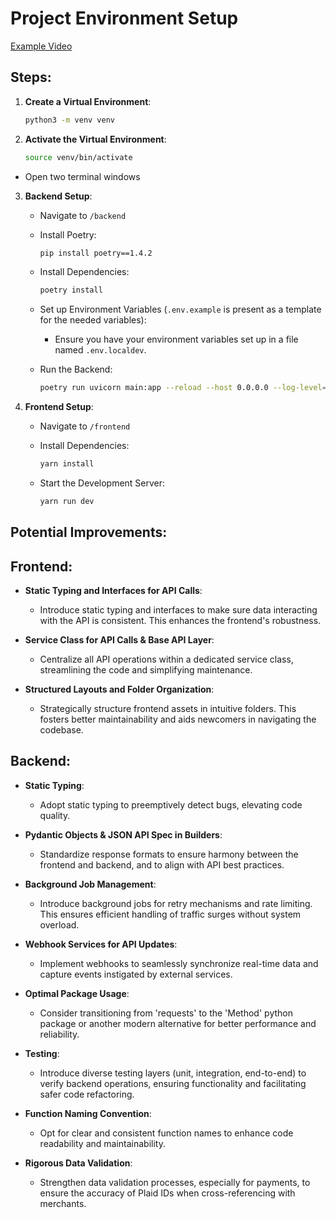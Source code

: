 # Project Environment Setup

[Example Video](https://drive.google.com/file/d/1sierqqyTTh-aZi7sJLQ6Kuw1saCspacP/view?usp=sharing)

## Steps:

1. **Create a Virtual Environment**:

   ```bash
   python3 -m venv venv
   ```

2. **Activate the Virtual Environment**:

   ```bash
   source venv/bin/activate
   ```

- Open two terminal windows

3. **Backend Setup**:

   - Navigate to `/backend`

   - Install Poetry:

     ```bash
     pip install poetry==1.4.2
     ```

   - Install Dependencies:

     ```bash
     poetry install
     ```

   - Set up Environment Variables (`.env.example` is present as a template for the needed variables):

     - Ensure you have your environment variables set up in a file named `.env.localdev`.

   - Run the Backend:
     ```bash
     poetry run uvicorn main:app --reload --host 0.0.0.0 --log-level=debug
     ```

4. **Frontend Setup**:

   - Navigate to `/frontend`

   - Install Dependencies:

     ```bash
     yarn install
     ```

   - Start the Development Server:
     ```bash
     yarn run dev
     ```

## Potential Improvements:

## Frontend:

- **Static Typing and Interfaces for API Calls**:

  - Introduce static typing and interfaces to make sure data interacting with the API is consistent. This enhances the frontend's robustness.

- **Service Class for API Calls & Base API Layer**:

  - Centralize all API operations within a dedicated service class, streamlining the code and simplifying maintenance.

- **Structured Layouts and Folder Organization**:
  - Strategically structure frontend assets in intuitive folders. This fosters better maintainability and aids newcomers in navigating the codebase.

## Backend:

- **Static Typing**:

  - Adopt static typing to preemptively detect bugs, elevating code quality.

- **Pydantic Objects & JSON API Spec in Builders**:

  - Standardize response formats to ensure harmony between the frontend and backend, and to align with API best practices.

- **Background Job Management**:

  - Introduce background jobs for retry mechanisms and rate limiting. This ensures efficient handling of traffic surges without system overload.

- **Webhook Services for API Updates**:

  - Implement webhooks to seamlessly synchronize real-time data and capture events instigated by external services.

- **Optimal Package Usage**:

  - Consider transitioning from 'requests' to the 'Method' python package or another modern alternative for better performance and reliability.

- **Testing**:

  - Introduce diverse testing layers (unit, integration, end-to-end) to verify backend operations, ensuring functionality and facilitating safer code refactoring.

- **Function Naming Convention**:

  - Opt for clear and consistent function names to enhance code readability and maintainability.

- **Rigorous Data Validation**:
  - Strengthen data validation processes, especially for payments, to ensure the accuracy of Plaid IDs when cross-referencing with merchants.
